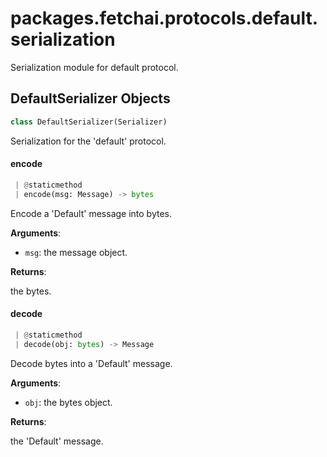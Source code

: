 <a name="packages.fetchai.protocols.default.serialization"></a>
# packages.fetchai.protocols.default.serialization

Serialization module for default protocol.

<a name="packages.fetchai.protocols.default.serialization.DefaultSerializer"></a>
## DefaultSerializer Objects

```python
class DefaultSerializer(Serializer)
```

Serialization for the 'default' protocol.

<a name="packages.fetchai.protocols.default.serialization.DefaultSerializer.encode"></a>
#### encode

```python
 | @staticmethod
 | encode(msg: Message) -> bytes
```

Encode a 'Default' message into bytes.

**Arguments**:

- `msg`: the message object.

**Returns**:

the bytes.

<a name="packages.fetchai.protocols.default.serialization.DefaultSerializer.decode"></a>
#### decode

```python
 | @staticmethod
 | decode(obj: bytes) -> Message
```

Decode bytes into a 'Default' message.

**Arguments**:

- `obj`: the bytes object.

**Returns**:

the 'Default' message.

